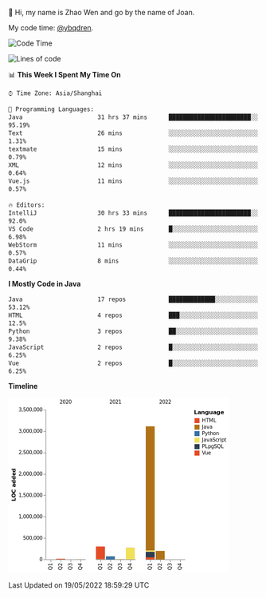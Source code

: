 :wave: Hi, my name is Zhao Wen and go by the name of Joan.

My code time: [@ybqdren](https://wakatime.com/@ybqdren).


<!--START_SECTION:waka-->
![Code Time](http://img.shields.io/badge/Code%20Time-671%20hrs%207%20mins-blue)

![Lines of code](https://img.shields.io/badge/From%20Hello%20World%20I%27ve%20Written-4%20Million%20lines%20of%20code-blue)

📊 **This Week I Spent My Time On** 

```text
⌚︎ Time Zone: Asia/Shanghai

💬 Programming Languages: 
Java                     31 hrs 37 mins      ███████████████████████░░   95.19% 
Text                     26 mins             ░░░░░░░░░░░░░░░░░░░░░░░░░   1.31% 
textmate                 15 mins             ░░░░░░░░░░░░░░░░░░░░░░░░░   0.79% 
XML                      12 mins             ░░░░░░░░░░░░░░░░░░░░░░░░░   0.64% 
Vue.js                   11 mins             ░░░░░░░░░░░░░░░░░░░░░░░░░   0.57%

🔥 Editors: 
IntelliJ                 30 hrs 33 mins      ███████████████████████░░   92.0% 
VS Code                  2 hrs 19 mins       █░░░░░░░░░░░░░░░░░░░░░░░░   6.98% 
WebStorm                 11 mins             ░░░░░░░░░░░░░░░░░░░░░░░░░   0.57% 
DataGrip                 8 mins              ░░░░░░░░░░░░░░░░░░░░░░░░░   0.44%

```

**I Mostly Code in Java** 

```text
Java                     17 repos            █████████████░░░░░░░░░░░░   53.12% 
HTML                     4 repos             ███░░░░░░░░░░░░░░░░░░░░░░   12.5% 
Python                   3 repos             ██░░░░░░░░░░░░░░░░░░░░░░░   9.38% 
JavaScript               2 repos             █░░░░░░░░░░░░░░░░░░░░░░░░   6.25% 
Vue                      2 repos             █░░░░░░░░░░░░░░░░░░░░░░░░   6.25%

```


**Timeline**

![Chart not found](https://raw.githubusercontent.com/ybqdren/ybqdren/main/charts/bar_graph.png) 


 Last Updated on 19/05/2022 18:59:29 UTC
<!--END_SECTION:waka-->

